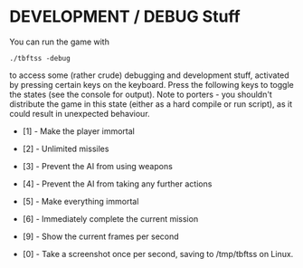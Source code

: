 # DEVELOPMENT / DEBUG Stuff

You can run the game with

`./tbftss -debug`

to access some (rather crude) debugging and development stuff, activated by pressing certain keys on the keyboard. Press the following keys to toggle the states (see the console for output). Note to porters - you shouldn't distribute the game in this state (either as a hard compile or run script), as it could result in unexpected behaviour.

* [1] - Make the player immortal
* [2] - Unlimited missiles
* [3] - Prevent the AI from using weapons
* [4] - Prevent the AI from taking any further actions
* [5] - Make everything immortal
* [6] - Immediately complete the current mission

* [9] - Show the current frames per second
* [0] - Take a screenshot once per second, saving to /tmp/tbftss on Linux.
